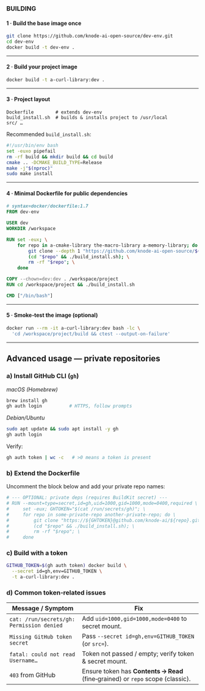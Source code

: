 ### BUILDING

#### 1 · Build the base image once

```bash
git clone https://github.com/knode-ai-open-source/dev-env.git
cd dev-env
docker build -t dev-env .
```

---

#### 2 · Build your project image

```bash
docker build -t a-curl-library:dev .
```

---

#### 3 · Project layout

```
Dockerfile        # extends dev-env
build_install.sh  # builds & installs project to /usr/local
src/ …
```

Recommended `build_install.sh`:

```bash
#!/usr/bin/env bash
set -euxo pipefail
rm -rf build && mkdir build && cd build
cmake .. -DCMAKE_BUILD_TYPE=Release
make -j"$(nproc)"
sudo make install
```

---

#### 4 · Minimal **Dockerfile** for public dependencies

```dockerfile
# syntax=docker/dockerfile:1.7
FROM dev-env

USER dev
WORKDIR /workspace

RUN set -eux; \
    for repo in a-cmake-library the-macro-library a-memory-library; do \
        git clone --depth 1 "https://github.com/knode-ai-open-source/${repo}.git" "$repo"; \
        (cd "$repo" && ./build_install.sh); \
        rm -rf "$repo"; \
    done

COPY --chown=dev:dev . /workspace/project
RUN cd /workspace/project && ./build_install.sh

CMD ["/bin/bash"]
```

---

#### 5 · Smoke‑test the image (optional)

```bash
docker run --rm -it a-curl-library:dev bash -lc \
  'cd /workspace/project/build && ctest --output-on-failure'
```

---

## Advanced usage — private repositories

### a) Install GitHub CLI (`gh`)

*macOS (Homebrew)*

```bash
brew install gh
gh auth login          # HTTPS, follow prompts
```

*Debian/Ubuntu*

```bash
sudo apt update && sudo apt install -y gh
gh auth login
```

Verify:

```bash
gh auth token | wc -c   # >0 means a token is present
```

### b) Extend the Dockerfile

Uncomment the block below and add your private repo names:

```dockerfile
# --- OPTIONAL: private deps (requires BuildKit secret) ---
# RUN --mount=type=secret,id=gh,uid=1000,gid=1000,mode=0400,required \
#     set -eux; GHTOKEN="$(cat /run/secrets/gh)"; \
#     for repo in some-private-repo another-private-repo; do \
#         git clone "https://${GHTOKEN}@github.com/knode-ai/${repo}.git" "$repo"; \
#         (cd "$repo" && ./build_install.sh); \
#         rm -rf "$repo"; \
#     done
```

### c) Build with a token

```bash
GITHUB_TOKEN=$(gh auth token) docker build \
  --secret id=gh,env=GITHUB_TOKEN \
  -t a-curl-library:dev .
```

### d) Common token‑related issues

| Message / Symptom                         | Fix                                                                            |
| ----------------------------------------- | ------------------------------------------------------------------------------ |
| `cat: /run/secrets/gh: Permission denied` | Add `uid=1000,gid=1000,mode=0400` to secret mount.                             |
| `Missing GitHub token secret`             | Pass `--secret id=gh,env=GITHUB_TOKEN` (or `src=`).                            |
| `fatal: could not read Username…`         | Token not passed / empty; verify token & secret mount.                         |
| `403` from GitHub                         | Ensure token has **Contents → Read** (fine‑grained) or `repo` scope (classic). |
